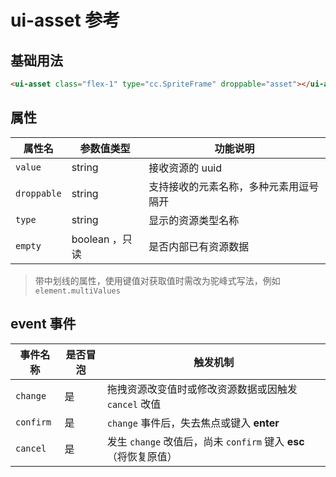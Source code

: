# ui-asset 参考

## 基础用法

```html
<ui-asset class="flex-1" type="cc.SpriteFrame" droppable="asset"></ui-asset>
```

## 属性
属性名  | 参数值类型 | 功能说明
------|--------------|-------------  
`value`| string | 接收资源的 uuid
`droppable`| string | 支持接收的元素名称，多种元素用逗号隔开
`type`| string | 显示的资源类型名称
`empty`| boolean ，只读| 是否内部已有资源数据
> 带中划线的属性，使用键值对获取值时需改为驼峰式写法，例如 `element.multiValues`

## event 事件
事件名称|是否冒泡|触发机制
-------|-------|--------
`change` |是|拖拽资源改变值时或修改资源数据或因触发 `cancel` 改值
`confirm` |是|`change` 事件后，失去焦点或键入 **enter**
`cancel` |是|发生 `change` 改值后，尚未 `confirm` 键入 **esc** （将恢复原值）